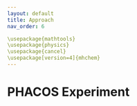 ```yaml
---
layout: default
title: Approach
nav_order: 6

\usepackage{mathtools}
\usepackage{physics}
\usepackage{cancel}
\usepackage[version=4]{mhchem}
---
```


# PHACOS Experiment




